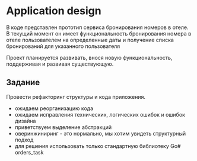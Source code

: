 # Application design

В коде представлен прототип сервиса бронирования номеров в отеле. 
В текущий момент он имеет функциональность бронирования номера в отеле пользователем на определенные даты и 
получение списка бронирований для указанного пользователя

Проект планируется развивать, внося новую функциональность, поддерживая и развивая существующую.

## Задание
Провести рефакторинг структуры и кода приложения.

* ожидаем реорганизацию кода
* ожидаем исправления технических, логических ошибок и ошибок дизайна
* приветствуем выделение абстракций
* оверинжиниринг - это нормально, мы хотим увидеть структурный подход
* для решения использовать только стандартную библиотеку Go# orders_task
